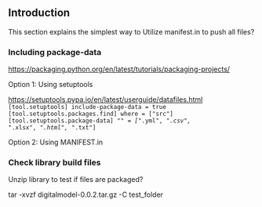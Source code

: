 
## Introduction

This section explains the simplest way to Utilize manifest.in to push all files?

### Including package-data

<https://packaging.python.org/en/latest/tutorials/packaging-projects/>

Option 1: Using setuptools

<https://setuptools.pypa.io/en/latest/userguide/datafiles.html>
<code>
[tool.setuptools]
include-package-data = true
[tool.setuptools.packages.find]
where = ["src"]
[tool.setuptools.package-data]
"*" = ["*.yml", "*.csv", "*.xlsx", "*.html", "*.txt"]
</code>

Option 2: Using MANIFEST.in

### Check library build files

Unzip library to test if files are packaged?

tar -xvzf digitalmodel-0.0.2.tar.gz -C test_folder
